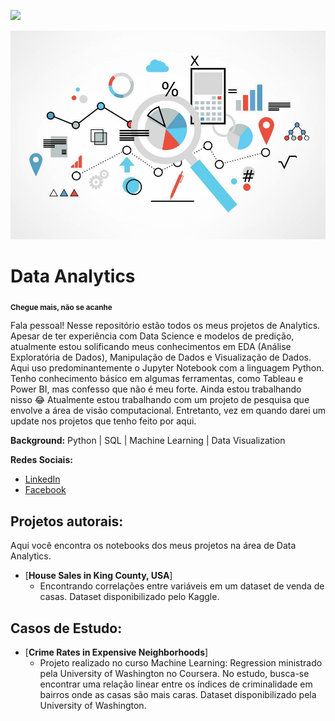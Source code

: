 [![](https://img.shields.io/badge/python-3.7+-blue.svg)](https://www.python.org/downloads/release/python-365/)

<p align="center">
  <img src="images/analytics-image.jpg" >
</p>

# Data Analytics
<sub>**Chegue mais, não se acanhe**</sub>

Fala pessoal! Nesse repositório estão todos os meus projetos de Analytics. Apesar de ter experiência com Data Science e modelos de predição, atualmente estou solificando meus conhecimentos em EDA (Análise Exploratória de Dados), Manipulação de Dados e Visualização de Dados. Aqui uso predominantemente o Jupyter Notebook com a linguagem Python. Tenho conhecimento básico em algumas ferramentas, como Tableau e Power BI, mas confesso que não é meu forte. Ainda estou trabalhando nisso 😂 Atualmente estou trabalhando com um projeto de pesquisa que envolve a área de visão computacional. Entretanto, vez em quando darei um update nos projetos que tenho feito por aqui.

**Background:** Python | SQL | Machine Learning | Data Visualization

**Redes Sociais:**
* [LinkedIn](https://www.linkedin.com/in/caio-manfredini/)
* [Facebook](https://www.facebook.com/caio.manfredini/)


## Projetos autorais:
Aqui você encontra os notebooks dos meus projetos na área de Data Analytics.

* [**House Sales in King County, USA**]
  * Encontrando correlações entre variáveis em um dataset de venda de casas. Dataset disponibilizado pelo Kaggle.

## Casos de Estudo:
* [**Crime Rates in Expensive Neighborhoods**]
  * Projeto realizado no curso Machine Learning: Regression ministrado pela University of Washington no Coursera. No estudo, busca-se encontrar uma relação linear entre os índices de criminalidade em bairros onde as casas são mais caras. Dataset disponibilizado pela University of Washington.
